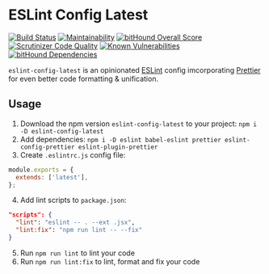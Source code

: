 # ESLint Config Latest
[![Build Status](https://scrutinizer-ci.com/g/kukiron/eslint-config-latest/badges/build.png?b=master)](https://scrutinizer-ci.com/g/kukiron/eslint-config-latest/build-status/master) [![Maintainability](https://api.codeclimate.com/v1/badges/5704eff87830bea705c1/maintainability)](https://codeclimate.com/github/kukiron/eslint-config-latest/maintainability) [![bitHound Overall Score](https://www.bithound.io/github/kukiron/eslint-config-latest/badges/score.svg)](https://www.bithound.io/github/kukiron/eslint-config-latest) [![Scrutinizer Code Quality](https://scrutinizer-ci.com/g/kukiron/eslint-config-latest/badges/quality-score.png?b=master)](https://scrutinizer-ci.com/g/kukiron/eslint-config-latest/?branch=master) [![Known Vulnerabilities](https://snyk.io/test/github/kukiron/eslint-config-latest/badge.svg)](https://snyk.io/test/github/kukiron/eslint-config-latest) [![bitHound Dependencies](https://www.bithound.io/github/kukiron/eslint-config-latest/badges/dependencies.svg)](https://www.bithound.io/github/kukiron/eslint-config-latest/master/dependencies/npm)

`eslint-config-latest` is an opinionated [ESLint](https://eslint.org/) config imcorporating [Prettier](https://github.com/prettier/prettier) for even better code formatting & unification.

## Usage
1. Download the npm version ```eslint-config-latest``` to your project: ```npm i -D eslint-config-latest```
2. Add dependencies: ```npm i -D eslint babel-eslint prettier eslint-config-prettier eslint-plugin-prettier```
3. Create ```.eslintrc.js``` config file:
```javascript
module.exports = {
  extends: ['latest'],
};
```
4. Add lint scripts to ```package.json```:
```json
"scripts": {
  "lint": "eslint -- . --ext .jsx",
  "lint:fix": "npm run lint -- --fix"
}
```
5. Run ```npm run lint``` to lint your code
6. Run ```npm run lint:fix``` to lint, format and fix your code
